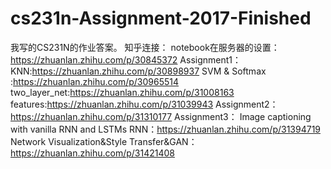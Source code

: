 # cs231n-Assignment-2017-Finished
我写的CS231N的作业答案。
知乎连接：
notebook在服务器的设置：https://zhuanlan.zhihu.com/p/30845372
Assignment1：
KNN:https://zhuanlan.zhihu.com/p/30898937
SVM & Softmax :https://zhuanlan.zhihu.com/p/30965514
two_layer_net:https://zhuanlan.zhihu.com/p/31008163
features:https://zhuanlan.zhihu.com/p/31039943
Assignment2：
https://zhuanlan.zhihu.com/p/31310177
Assignment3：
Image captioning with vanilla RNN and LSTMs RNN：https://zhuanlan.zhihu.com/p/31394719
Network Visualization&Style Transfer&GAN：https://zhuanlan.zhihu.com/p/31421408
